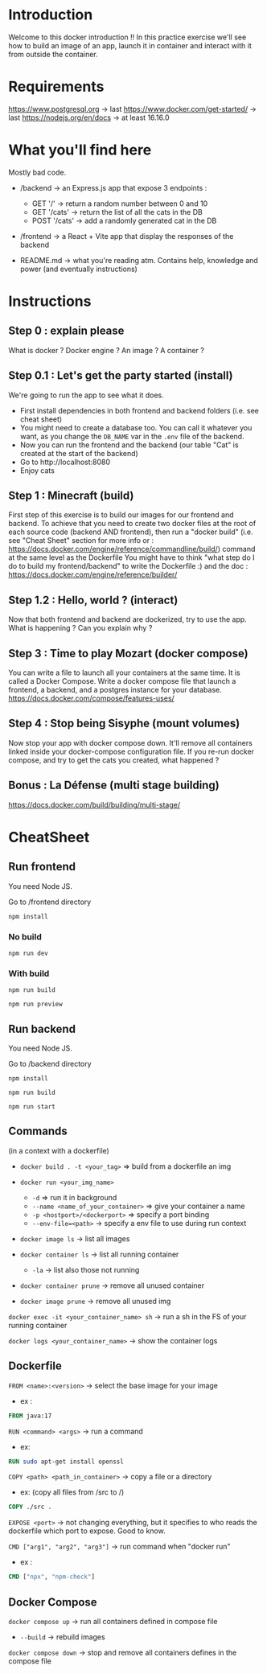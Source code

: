 # Introduction

Welcome to this docker introduction !! 
In this practice exercise we'll see how to build an image of an app, launch it in container and interact with it from outside the container.

# Requirements

https://www.postgresql.org -> last
https://www.docker.com/get-started/ -> last
https://nodejs.org/en/docs -> at least 16.16.0

# What you'll find here

Mostly bad code.

- /backend -> an Express.js app that expose 3 endpoints : 
    - GET '/' -> return a random number between 0 and 10
    - GET '/cats' -> return the list of all the cats in the DB
    - POST '/cats' -> add a randomly generated cat in the DB

- /frontend -> a React + Vite app that display the responses of the backend

- README.md -> what you're reading atm. Contains help, knowledge and power (and eventually instructions)

# Instructions

## Step 0 : explain please

What is docker ? Docker engine ? An image ? A container ? 

## Step 0.1 : Let's get the party started (install)

We're going to run the app to see what it does.
- First install dependencies in both frontend and backend folders (i.e. see cheat sheet)
- You might need to create a database too. You can call it whatever you want, as you change the `DB_NAME` var in the `.env` file of the backend.
- Now you can run the frontend and the backend (our table "Cat" is created at the start of the backend)
- Go to http://localhost:8080
- Enjoy cats

## Step 1 : Minecraft (build)

First step of this exercise is to build our images for our frontend and backend.
To achieve that you need to create two docker files at the root of each source code (backend AND frontend), then run a "docker build" (i.e. see "Cheat Sheet" section for more info or : https://docs.docker.com/engine/reference/commandline/build/) command at the same level as the Dockerfile
You might have to think "what step do I do to build my frontend/backend" to write the Dockerfile :) and the doc : https://docs.docker.com/engine/reference/builder/

## Step 1.2 : Hello, world ? (interact)

Now that both frontend and backend are dockerized, try to use the app. What is happening ?
Can you explain why ?

## Step 3 : Time to play Mozart (docker compose)

You can write a file to launch all your containers at the same time. It is called a Docker Compose.
Write a docker compose file that launch a frontend, a backend, and a postgres instance for your database.
https://docs.docker.com/compose/features-uses/

## Step 4 : Stop being Sisyphe (mount volumes)

Now stop your app with docker compose down. It'll remove all containers linked inside your docker-compose configuration file. If you re-run docker compose, and try to get the cats you created, what happened ? 

## Bonus : La Défense (multi stage building)

https://docs.docker.com/build/building/multi-stage/

# CheatSheet

## Run frontend

You need Node JS.

Go to /frontend directory

`npm install`

### No build

`npm run dev`

### With build

`npm run build`

`npm run preview`

## Run backend

You need Node JS.

Go to /backend directory

`npm install`

`npm run build`

`npm run start`

## Commands

(in a context with a dockerfile)
- `docker build . -t <your_tag>` => build from a dockerfile an img

- `docker run <your_img_name>`
   - `-d` => run it in background
   - `--name <name_of_your_container>` => give your container a name
   - `-p <hostport>/<dockerport>` => specify a port binding
   - `--env-file=<path>` -> specify a env file to use during run context

- `docker image ls` -> list all images
- `docker container ls` -> list all running container
   - `-la` -> list also those not running

- `docker container prune` -> remove all unused container
- `docker image prune` -> remove all unused img

`docker exec -it <your_container_name> sh` -> run a sh in the FS of your running container

`docker logs <your_container_name>` -> show the container logs

## Dockerfile

`FROM <name>:<version>` -> select the base image for your image
- ex : 
```dockerfile
FROM java:17
```

`RUN <command> <args>` -> run a command
- ex: 
```dockerfile
RUN sudo apt-get install openssl
```

`COPY <path> <path_in_container>` -> copy a file or a directory
- ex: (copy all files from /src to /)
```dockerfile
COPY ./src .
```


`EXPOSE <port>`
-> not changing everything, but it specifies to who reads the dockerfile which port to expose. Good to know.


`CMD ["arg1", "arg2", "arg3"]` -> run command when "docker run"
- ex : 
```dockerfile
CMD ["npx", "npm-check"]
```

## Docker Compose 

`docker compose up` -> run all containers defined in compose file
- `--build` -> rebuild images

`docker compose down` -> stop and remove all containers defines in the compose file


